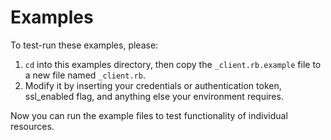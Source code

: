 # Examples

To test-run these examples, please:
  1. `cd` into this examples directory, then copy the `_client.rb.example` file to a new file named `_client.rb`.
  2. Modify it by inserting your credentials or authentication token, ssl_enabled flag, and anything else your environment requires.

Now you can run the example files to test functionality of individual resources.
